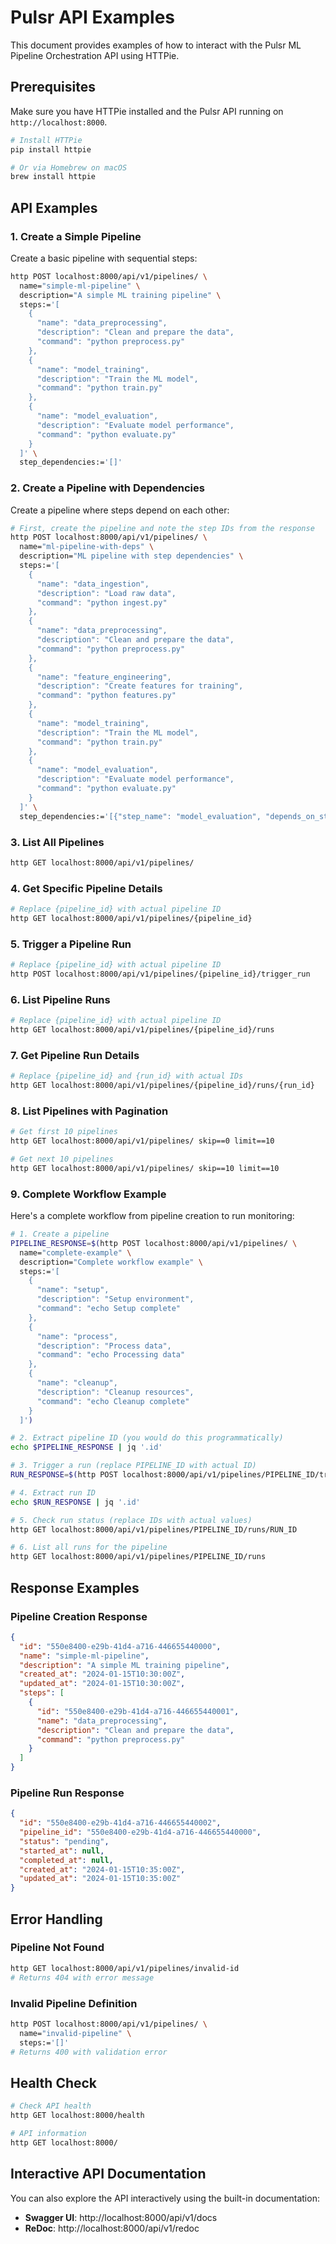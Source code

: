 # Pulsr API Examples

This document provides examples of how to interact with the Pulsr ML Pipeline Orchestration API using HTTPie.

## Prerequisites

Make sure you have HTTPie installed and the Pulsr API running on `http://localhost:8000`.

```bash
# Install HTTPie
pip install httpie

# Or via Homebrew on macOS
brew install httpie
```

## API Examples

### 1. Create a Simple Pipeline

Create a basic pipeline with sequential steps:

```bash
http POST localhost:8000/api/v1/pipelines/ \
  name="simple-ml-pipeline" \
  description="A simple ML training pipeline" \
  steps:='[
    {
      "name": "data_preprocessing",
      "description": "Clean and prepare the data",
      "command": "python preprocess.py"
    },
    {
      "name": "model_training",
      "description": "Train the ML model",
      "command": "python train.py"
    },
    {
      "name": "model_evaluation",
      "description": "Evaluate model performance",
      "command": "python evaluate.py"
    }
  ]' \
  step_dependencies:='[]'
```

### 2. Create a Pipeline with Dependencies

Create a pipeline where steps depend on each other:

```bash
# First, create the pipeline and note the step IDs from the response
http POST localhost:8000/api/v1/pipelines/ \
  name="ml-pipeline-with-deps" \
  description="ML pipeline with step dependencies" \
  steps:='[
    {
      "name": "data_ingestion",
      "description": "Load raw data",
      "command": "python ingest.py"
    },
    {
      "name": "data_preprocessing", 
      "description": "Clean and prepare the data",
      "command": "python preprocess.py"
    },
    {
      "name": "feature_engineering",
      "description": "Create features for training",
      "command": "python features.py"
    },
    {
      "name": "model_training",
      "description": "Train the ML model",
      "command": "python train.py"
    },
    {
      "name": "model_evaluation",
      "description": "Evaluate model performance",
      "command": "python evaluate.py"
    }
  ]' \
  step_dependencies:='[{"step_name": "model_evaluation", "depends_on_step_name": "model_training"}]'
```

### 3. List All Pipelines

```bash
http GET localhost:8000/api/v1/pipelines/
```

### 4. Get Specific Pipeline Details

```bash
# Replace {pipeline_id} with actual pipeline ID
http GET localhost:8000/api/v1/pipelines/{pipeline_id}
```

### 5. Trigger a Pipeline Run

```bash
# Replace {pipeline_id} with actual pipeline ID
http POST localhost:8000/api/v1/pipelines/{pipeline_id}/trigger_run
```

### 6. List Pipeline Runs

```bash
# Replace {pipeline_id} with actual pipeline ID
http GET localhost:8000/api/v1/pipelines/{pipeline_id}/runs
```

### 7. Get Pipeline Run Details

```bash
# Replace {pipeline_id} and {run_id} with actual IDs
http GET localhost:8000/api/v1/pipelines/{pipeline_id}/runs/{run_id}
```

### 8. List Pipelines with Pagination

```bash
# Get first 10 pipelines
http GET localhost:8000/api/v1/pipelines/ skip==0 limit==10

# Get next 10 pipelines
http GET localhost:8000/api/v1/pipelines/ skip==10 limit==10
```

### 9. Complete Workflow Example

Here's a complete workflow from pipeline creation to run monitoring:

```bash
# 1. Create a pipeline
PIPELINE_RESPONSE=$(http POST localhost:8000/api/v1/pipelines/ \
  name="complete-example" \
  description="Complete workflow example" \
  steps:='[
    {
      "name": "setup",
      "description": "Setup environment",
      "command": "echo Setup complete"
    },
    {
      "name": "process",
      "description": "Process data", 
      "command": "echo Processing data"
    },
    {
      "name": "cleanup",
      "description": "Cleanup resources",
      "command": "echo Cleanup complete"
    }
  ]')

# 2. Extract pipeline ID (you would do this programmatically)
echo $PIPELINE_RESPONSE | jq '.id'

# 3. Trigger a run (replace PIPELINE_ID with actual ID)
RUN_RESPONSE=$(http POST localhost:8000/api/v1/pipelines/PIPELINE_ID/trigger_run)

# 4. Extract run ID
echo $RUN_RESPONSE | jq '.id'

# 5. Check run status (replace IDs with actual values)
http GET localhost:8000/api/v1/pipelines/PIPELINE_ID/runs/RUN_ID

# 6. List all runs for the pipeline
http GET localhost:8000/api/v1/pipelines/PIPELINE_ID/runs
```

## Response Examples

### Pipeline Creation Response

```json
{
  "id": "550e8400-e29b-41d4-a716-446655440000",
  "name": "simple-ml-pipeline",
  "description": "A simple ML training pipeline",
  "created_at": "2024-01-15T10:30:00Z",
  "updated_at": "2024-01-15T10:30:00Z",
  "steps": [
    {
      "id": "550e8400-e29b-41d4-a716-446655440001",
      "name": "data_preprocessing",
      "description": "Clean and prepare the data",
      "command": "python preprocess.py"
    }
  ]
}
```

### Pipeline Run Response

```json
{
  "id": "550e8400-e29b-41d4-a716-446655440002",
  "pipeline_id": "550e8400-e29b-41d4-a716-446655440000",
  "status": "pending",
  "started_at": null,
  "completed_at": null,
  "created_at": "2024-01-15T10:35:00Z",
  "updated_at": "2024-01-15T10:35:00Z"
}
```

## Error Handling

### Pipeline Not Found

```bash
http GET localhost:8000/api/v1/pipelines/invalid-id
# Returns 404 with error message
```

### Invalid Pipeline Definition

```bash
http POST localhost:8000/api/v1/pipelines/ \
  name="invalid-pipeline" \
  steps:='[]'
# Returns 400 with validation error
```

## Health Check

```bash
# Check API health
http GET localhost:8000/health

# API information
http GET localhost:8000/
```

## Interactive API Documentation

You can also explore the API interactively using the built-in documentation:

- **Swagger UI**: http://localhost:8000/api/v1/docs
- **ReDoc**: http://localhost:8000/api/v1/redoc 
